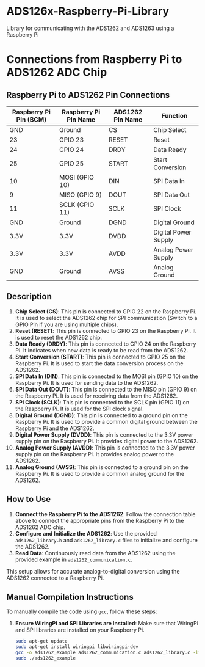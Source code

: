 # ADS126x-Raspberry-Pi-Library
Library for communicating with the ADS1262 and ADS1263 using a Raspberry Pi

# Connections from Raspberry Pi to ADS1262 ADC Chip

## Raspberry Pi to ADS1262 Pin Connections

| Raspberry Pi Pin (BCM) | Raspberry Pi Pin Name | ADS1262 Pin Name    | Function               |
|------------------------|-----------------------|---------------------|------------------------|
| GND                    | Ground                | CS                  | Chip Select            |
| 23                     | GPIO 23               | RESET               | Reset                  |
| 24                     | GPIO 24               | DRDY                | Data Ready             |
| 25                     | GPIO 25               | START               | Start Conversion       |
| 10                     | MOSI (GPIO 10)        | DIN                 | SPI Data In            |
| 9                      | MISO (GPIO 9)         | DOUT                | SPI Data Out           |
| 11                     | SCLK (GPIO 11)        | SCLK                | SPI Clock              |
| GND                    | Ground                | DGND                | Digital Ground         |
| 3.3V                   | 3.3V                  | DVDD                | Digital Power Supply   |
| 3.3V                   | 3.3V                  | AVDD                | Analog Power Supply    |
| GND                    | Ground                | AVSS                | Analog Ground          |

## Description

1. **Chip Select (CS)**: This pin is connected to GPIO 22 on the Raspberry Pi. It is used to select the ADS1262 chip for SPI communication (Switch to a GPIO Pin if you are using multiple chips).
2. **Reset (RESET)**: This pin is connected to GPIO 23 on the Raspberry Pi. It is used to reset the ADS1262 chip.
3. **Data Ready (DRDY)**: This pin is connected to GPIO 24 on the Raspberry Pi. It indicates when new data is ready to be read from the ADS1262.
4. **Start Conversion (START)**: This pin is connected to GPIO 25 on the Raspberry Pi. It is used to start the data conversion process on the ADS1262.
5. **SPI Data In (DIN)**: This pin is connected to the MOSI pin (GPIO 10) on the Raspberry Pi. It is used for sending data to the ADS1262.
6. **SPI Data Out (DOUT)**: This pin is connected to the MISO pin (GPIO 9) on the Raspberry Pi. It is used for receiving data from the ADS1262.
7. **SPI Clock (SCLK)**: This pin is connected to the SCLK pin (GPIO 11) on the Raspberry Pi. It is used for the SPI clock signal.
8. **Digital Ground (DGND)**: This pin is connected to a ground pin on the Raspberry Pi. It is used to provide a common digital ground between the Raspberry Pi and the ADS1262.
9. **Digital Power Supply (DVDD)**: This pin is connected to the 3.3V power supply pin on the Raspberry Pi. It provides digital power to the ADS1262.
10. **Analog Power Supply (AVDD)**: This pin is connected to the 3.3V power supply pin on the Raspberry Pi. It provides analog power to the ADS1262.
11. **Analog Ground (AVSS)**: This pin is connected to a ground pin on the Raspberry Pi. It is used to provide a common analog ground for the ADS1262.

## How to Use

1. **Connect the Raspberry Pi to the ADS1262**: Follow the connection table above to connect the appropriate pins from the Raspberry Pi to the ADS1262 ADC chip.
2. **Configure and Initialize the ADS1262**: Use the provided `ads1262_library.h` and `ads1262_library.c` files to initialize and configure the ADS1262.
3. **Read Data**: Continuously read data from the ADS1262 using the provided example in `ads1262_communication.c`.

This setup allows for accurate analog-to-digital conversion using the ADS1262 connected to a Raspberry Pi.

## Manual Compilation Instructions

To manually compile the code using `gcc`, follow these steps:

1. **Ensure WiringPi and SPI Libraries are Installed**:
   Make sure that WiringPi and SPI libraries are installed on your Raspberry Pi.

   ```bash
   sudo apt-get update
   sudo apt-get install wiringpi libwiringpi-dev
   gcc -o ads1262_example ads1262_communication.c ads1262_library.c -lwiringPi -lwiringPiDev
   sudo ./ads1262_example

